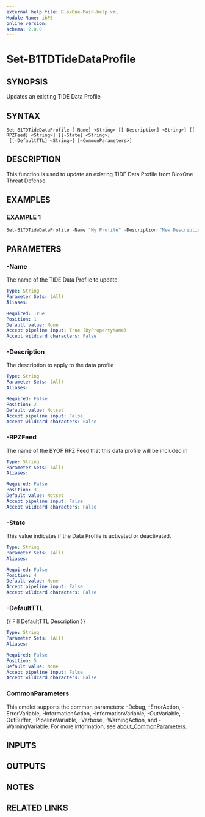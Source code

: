 ```yaml
---
external help file: BloxOne-Main-help.xml
Module Name: ibPS
online version:
schema: 2.0.0
---
```


# Set-B1TDTideDataProfile

## SYNOPSIS
Updates an existing TIDE Data Profile

## SYNTAX

```
Set-B1TDTideDataProfile [-Name] <String> [[-Description] <String>] [[-RPZFeed] <String>] [[-State] <String>]
 [[-DefaultTTL] <String>] [<CommonParameters>]
```

## DESCRIPTION
This function is used to update an existing TIDE Data Profile from BloxOne Threat Defense.

## EXAMPLES

### EXAMPLE 1
```powershell
Set-B1TDTideDataProfile -Name "My Profile" -Description "New Description" -RPZFeed "New RPZ Feed" -Active $true -DefaultTTL $false
```

## PARAMETERS

### -Name
The name of the TIDE Data Profile to update

```yaml
Type: String
Parameter Sets: (All)
Aliases:

Required: True
Position: 1
Default value: None
Accept pipeline input: True (ByPropertyName)
Accept wildcard characters: False
```

### -Description
The description to apply to the data profile

```yaml
Type: String
Parameter Sets: (All)
Aliases:

Required: False
Position: 2
Default value: Notset
Accept pipeline input: False
Accept wildcard characters: False
```

### -RPZFeed
The name of the BYOF RPZ Feed that this data profile will be included in

```yaml
Type: String
Parameter Sets: (All)
Aliases:

Required: False
Position: 3
Default value: Notset
Accept pipeline input: False
Accept wildcard characters: False
```

### -State
This value indicates if the Data Profile is activated or deactivated.

```yaml
Type: String
Parameter Sets: (All)
Aliases:

Required: False
Position: 4
Default value: None
Accept pipeline input: False
Accept wildcard characters: False
```

### -DefaultTTL
{{ Fill DefaultTTL Description }}

```yaml
Type: String
Parameter Sets: (All)
Aliases:

Required: False
Position: 5
Default value: None
Accept pipeline input: False
Accept wildcard characters: False
```

### CommonParameters
This cmdlet supports the common parameters: -Debug, -ErrorAction, -ErrorVariable, -InformationAction, -InformationVariable, -OutVariable, -OutBuffer, -PipelineVariable, -Verbose, -WarningAction, and -WarningVariable. For more information, see [about_CommonParameters](http://go.microsoft.com/fwlink/?LinkID=113216).

## INPUTS

## OUTPUTS

## NOTES

## RELATED LINKS
